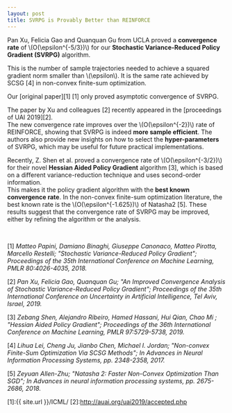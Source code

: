 ```yaml
---
layout: post
title: SVRPG is Provably Better than REINFORCE
---
```


Pan Xu, Felicia Gao and Quanquan Gu from UCLA proved a **convergence rate** of \\(O(\epsilon^{-5/3})\\) for our **Stochastic Variance-Reduced Policy Gradient (SVRPG)** algorithm.  

This is the number of sample trajectories needed to achieve a squared gradient norm smaller than \\(\epsilon\\). It is the same rate achieved by SCSG \[4\] in non-convex finite-sum optimization.

Our [original paper][1] \[1\] only proved asymptotic convergence of SVRPG.  

The paper by Xu and colleagues \[2\] recently appeared in the [proceedings of UAI 2019][2].  
The new convergence rate improves over the \\(O(\epsilon^{-2})\\) rate of REINFORCE, showing that SVRPG is indeed **more sample efficient**.
The authors also provide new insights on how to select the **hyper-parameters** of SVRPG, which may be useful for future practical implementations.

Recently, Z. Shen et al. proved a convergence rate of \\(O(\epsilon^{-3/2})\\) for their novel **Hessian Aided Policy Gradient** algorithm \[3\], which is based on a different variance-reduction technique and uses second-order information.  
This makes it the policy gradient algorithm with the **best known convergence rate**.
In the non-convex finite-sum optimization literature, the best known rate is the \\(O(\epsilon^{-1.625})\\) of Natasha2 \[5\].
These results suggest that the convergence rate of SVRPG may be improved, either by refining the algorithm or the analysis.

&nbsp;
&nbsp;

\[1\] *Matteo Papini, Damiano Binaghi, Giuseppe Canonaco, Matteo Pirotta, Marcello Restelli; "Stochastic Variance-Reduced Policy Gradient"; Proceedings of the 35th International Conference on Machine Learning, PMLR 80:4026-4035, 2018.*

\[2\] *Pan Xu, Felicia Gao, Quanquan Gu; "An Improved Convergence Analysis of Stochastic Variance-Reduced Policy Gradient"; Proceedings of the 35th International Conference on Uncertainty in Artificial Intelligence, Tel Aviv, Israel, 2019.*

\[3\] *Zebang Shen, Alejandro Ribeiro, Hamed Hassani, Hui Qian, Chao Mi ; "Hessian Aided Policy Gradient"; 
Proceedings of the 36th International Conference on Machine Learning, PMLR 97:5729-5738, 2019.*

\[4\] *Lihua Lei, Cheng Ju, Jianbo Chen, Michael I. Jordan; "Non-convex Finite-Sum Optimization Via SCSG Methods"; In Advances in Neural Information Processing Systems, pp. 2348-2358, 2017.* 

\[5\] *Zeyuan Allen-Zhu; "Natasha 2: Faster Non-Convex Optimization Than SGD"; In Advances in neural information processing systems, pp. 2675-2686, 2018.*

[1]:{{ site.url }}/ICML/
[2]:http://auai.org/uai2019/accepted.php

